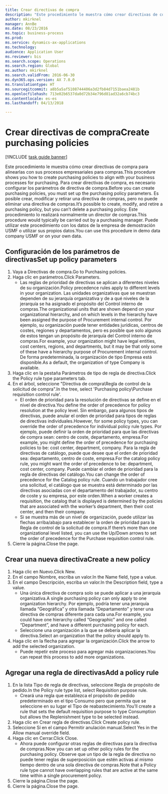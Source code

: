 ```yaml
--- 
title: Crear directivas de compra
description: "Este procedimiento le muestra cómo crear directivas de compra para alinearlas con sus procesos empresariales para compras."
author: mkirknel
manager: AnnBe
ms.date: 08/23/2016
ms.topic: business-process
ms.prod: 
ms.service: dynamics-ax-applications
ms.technology: 
audience: Application User
ms.reviewer: bis
ms.search.scope: Operations
ms.search.region: Global
ms.author: mkirknel
ms.search.validFrom: 2016-06-30
ms.dyn365.ops.version: AX 7.0.0
ms.translationtype: HT
ms.sourcegitcommit: a8b5a5af5108744406a3d2fb84d7151baea2481b
ms.openlocfilehash: 713e02b6537da0d72b34e796d81ad32a6cb74bc3
ms.contentlocale: es-es
ms.lasthandoff: 04/13/2018

---
```

# <a name="create-purchasing-policies"></a><span data-ttu-id="8bcc6-103">Crear directivas de compra</span><span class="sxs-lookup"><span data-stu-id="8bcc6-103">Create purchasing policies</span></span>

[!INCLUDE [task guide banner](../../includes/task-guide-banner.md)]

<span data-ttu-id="8bcc6-104">Este procedimiento le muestra cómo crear directivas de compra para alinearlas con sus procesos empresariales para compras.</span><span class="sxs-lookup"><span data-stu-id="8bcc6-104">This procedure shows you how to create purchasing policies to align with your business processes for purchasing.</span></span> <span data-ttu-id="8bcc6-105">Para crear directivas de compra, es necesario configurar los parámetros de directiva de compra.</span><span class="sxs-lookup"><span data-stu-id="8bcc6-105">Before you can create purchasing policies, you must set up the purchasing policy parameters.</span></span> <span data-ttu-id="8bcc6-106">Es posible crear, modificar y retirar una directiva de compras, pero no puede eliminar una directiva de compras.</span><span class="sxs-lookup"><span data-stu-id="8bcc6-106">It’s possible to create, modify, and retire a purchasing policy, but you can’t delete a purchasing policy.</span></span> <span data-ttu-id="8bcc6-107">Este procedimiento lo realizará normalmente un director de compras.</span><span class="sxs-lookup"><span data-stu-id="8bcc6-107">This procedure would typically be carried out by a purchasing manager.</span></span> <span data-ttu-id="8bcc6-108">Puede utilizar este procedimiento con los datos de la empresa de demostración USMF o utilizar sus propios datos.</span><span class="sxs-lookup"><span data-stu-id="8bcc6-108">You can use this procedure in demo data company USMF or on your own data.</span></span>


## <a name="set-up-policy-parameters"></a><span data-ttu-id="8bcc6-109">Configuración de los parámetros de directivas</span><span class="sxs-lookup"><span data-stu-id="8bcc6-109">Set up policy parameters</span></span>
1. <span data-ttu-id="8bcc6-110">Vaya a Directivas de compra.</span><span class="sxs-lookup"><span data-stu-id="8bcc6-110">Go to Purchasing policies.</span></span>
2. <span data-ttu-id="8bcc6-111">Haga clic en parámetros.</span><span class="sxs-lookup"><span data-stu-id="8bcc6-111">Click Parameters.</span></span>
    * <span data-ttu-id="8bcc6-112">Las reglas de prioridad de directivas se aplican a diferentes niveles de su organización.</span><span class="sxs-lookup"><span data-stu-id="8bcc6-112">Policy precedence rules apply to different levels in your organization.</span></span> <span data-ttu-id="8bcc6-113">Las unidades organizativas que se muestran dependen de su jerarquía organizativa y de a qué niveles de la jerarquía se ha asignado el propósito del Control interno de compras.</span><span class="sxs-lookup"><span data-stu-id="8bcc6-113">The organizational units that are shown depend on your organizational hierarchy, and on which levels in the hierarchy have been assigned the purpose of Procurement internal control.</span></span> <span data-ttu-id="8bcc6-114">Por ejemplo, su organización puede tener entidades jurídicas, centros de costes, regiones y departamentos, pero es posible que solo algunos de estos tengan un propósito de jerarquía del Control interno de compras.</span><span class="sxs-lookup"><span data-stu-id="8bcc6-114">For example, your organization might have legal entities, cost centers, regions, and departments, but it may be that only some of these have a hierarchy purpose of Procurement internal control.</span></span> <span data-ttu-id="8bcc6-115">De forma predeterminada, la organización de tipo Empresa está disponible.</span><span class="sxs-lookup"><span data-stu-id="8bcc6-115">As a default, the organization of type Company is available.</span></span>  
3. <span data-ttu-id="8bcc6-116">Haga clic en la pestaña Parámetros de tipo de regla de directiva.</span><span class="sxs-lookup"><span data-stu-id="8bcc6-116">Click the Policy rule type parameters tab.</span></span>
4. <span data-ttu-id="8bcc6-117">En el árbol, seleccione "Directiva de compra\Regla de control de la solicitud de compra".</span><span class="sxs-lookup"><span data-stu-id="8bcc6-117">In the tree, select 'Purchasing policy\Purchase requisition control rule'.</span></span>
    * <span data-ttu-id="8bcc6-118">El orden de prioridad para la resolución de directivas se define en el nivel de directiva.</span><span class="sxs-lookup"><span data-stu-id="8bcc6-118">You define the order of precedence for policy resolution at the policy level.</span></span> <span data-ttu-id="8bcc6-119">Sin embargo, para algunos tipos de directivas, puede anular el orden de prioridad para tipos de reglas de directivas individuales.</span><span class="sxs-lookup"><span data-stu-id="8bcc6-119">However, for some policy types, you can override the order of precedence for individual policy rule types.</span></span> <span data-ttu-id="8bcc6-120">Por ejemplo, puede definir la orden de prioridad para que las directivas de compra sean: centro de coste, departamento, empresa.</span><span class="sxs-lookup"><span data-stu-id="8bcc6-120">For example, you might define the order of precedence for purchasing policies to be: cost center, department, company.</span></span> <span data-ttu-id="8bcc6-121">Para la regla de directivas de catálogo, puede que desee que el orden de prioridad sea: departamento, centro de coste, empresa.</span><span class="sxs-lookup"><span data-stu-id="8bcc6-121">For the catalog policy rule, you might want the order of precedence to be: department, cost center, company.</span></span> <span data-ttu-id="8bcc6-122">Puede cambiar el orden de prioridad para la regla de directivas del catálogo.</span><span class="sxs-lookup"><span data-stu-id="8bcc6-122">You can change the order of precedence for the Catalog policy rule.</span></span> <span data-ttu-id="8bcc6-123">Cuando un trabajador cree una solicitud, el catálogo que se muestra está determinado por las directivas asociadas con el departamento del trabajador, su centro de coste y su empresa, por este orden.</span><span class="sxs-lookup"><span data-stu-id="8bcc6-123">When a worker creates a requisition, the catalog that is displayed is determined by the policies that are associated with the worker’s department, then their cost center, and then their company.</span></span>  
    * <span data-ttu-id="8bcc6-124">Si se muestra más de un nivel de organización, puede utilizar las flechas arriba/abajo para establecer la orden de prioridad para la Regla de control de la solicitud de compra.</span><span class="sxs-lookup"><span data-stu-id="8bcc6-124">If there’s more than one organizational level listed, you can use the Up/Down arrows to set the order of precedence for the Purchase requisition control rule.</span></span>  
5. <span data-ttu-id="8bcc6-125">Cierre la página.</span><span class="sxs-lookup"><span data-stu-id="8bcc6-125">Close the page.</span></span>

## <a name="create-a-new-policy"></a><span data-ttu-id="8bcc6-126">Crear una nueva directiva</span><span class="sxs-lookup"><span data-stu-id="8bcc6-126">Create a new policy</span></span>
1. <span data-ttu-id="8bcc6-127">Haga clic en Nuevo.</span><span class="sxs-lookup"><span data-stu-id="8bcc6-127">Click New.</span></span>
2. <span data-ttu-id="8bcc6-128">En el campo Nombre, escriba un valor.</span><span class="sxs-lookup"><span data-stu-id="8bcc6-128">In the Name field, type a value.</span></span>
3. <span data-ttu-id="8bcc6-129">En el campo Descripción, escriba un valor.</span><span class="sxs-lookup"><span data-stu-id="8bcc6-129">In the Description field, type a value.</span></span>
    * <span data-ttu-id="8bcc6-130">Una única directiva de compra solo se puede aplicar a una jerarquía organizativa.</span><span class="sxs-lookup"><span data-stu-id="8bcc6-130">A single purchasing policy can only apply to one organization hierarchy.</span></span> <span data-ttu-id="8bcc6-131">Por ejemplo, podría tener una jerarquía llamada “Geográfica” y otra llamada “Departamento” y tener una directiva de compras diferente para cada una.</span><span class="sxs-lookup"><span data-stu-id="8bcc6-131">For example, you could have one hierarchy called “Geographic” and one called “Department”, and have a different purchasing policy for each.</span></span>  
    * <span data-ttu-id="8bcc6-132">Seleccione una organización a la que se debería aplicar la directiva.</span><span class="sxs-lookup"><span data-stu-id="8bcc6-132">Select an organization that the policy should apply to.</span></span>  
4. <span data-ttu-id="8bcc6-133">Haga clic en la flecha para agregar la organización.</span><span class="sxs-lookup"><span data-stu-id="8bcc6-133">Click the arrow to add the selected organization.</span></span>
    * <span data-ttu-id="8bcc6-134">Puede repetir este proceso para agregar más organizaciones.</span><span class="sxs-lookup"><span data-stu-id="8bcc6-134">You can repeat this process to add more organizations.</span></span>  

## <a name="add-a-policy-rule"></a><span data-ttu-id="8bcc6-135">Agregar una regla de directivas</span><span class="sxs-lookup"><span data-stu-id="8bcc6-135">Add a policy rule</span></span>
1. <span data-ttu-id="8bcc6-136">En la lista Tipo de regla de directivas, seleccione Regla de propósito de pedido.</span><span class="sxs-lookup"><span data-stu-id="8bcc6-136">In the Policy rule type list, select Requisition purpose rule.</span></span>
    * <span data-ttu-id="8bcc6-137">Creará una regla que establezca el propósito de pedido predeterminado en el tipo Consumo pero que permita que se seleccione en su lugar el Tipo de reabastecimiento.</span><span class="sxs-lookup"><span data-stu-id="8bcc6-137">You’ll create a rule that sets the default requisition purpose to type Consumption but allows the Replenishment type to be selected instead.</span></span>  
2. <span data-ttu-id="8bcc6-138">Haga clic en Crear regla de directivas.</span><span class="sxs-lookup"><span data-stu-id="8bcc6-138">Click Create policy rule.</span></span>
3. <span data-ttu-id="8bcc6-139">Seleccione Sí en el campo Permitir anulación manual.</span><span class="sxs-lookup"><span data-stu-id="8bcc6-139">Select Yes in the Allow manual override field.</span></span>
4. <span data-ttu-id="8bcc6-140">Haga clic en Cerrar.</span><span class="sxs-lookup"><span data-stu-id="8bcc6-140">Click Close.</span></span>
    * <span data-ttu-id="8bcc6-141">Ahora puede configurar otras reglas de directivas para la directiva de compras.</span><span class="sxs-lookup"><span data-stu-id="8bcc6-141">Now you can set up other policy rules for the purchasing policy.</span></span>   <span data-ttu-id="8bcc6-142">Observe que un tipo de la regla de directiva no puede tener reglas de superposición que estén activas al mismo tiempo dentro de una sola directiva de compras.</span><span class="sxs-lookup"><span data-stu-id="8bcc6-142">Note that a Policy rule type cannot have overlapping rules that are active at the same time within a single procurement policy.</span></span>  
5. <span data-ttu-id="8bcc6-143">Cierre la página.</span><span class="sxs-lookup"><span data-stu-id="8bcc6-143">Close the page.</span></span>
6. <span data-ttu-id="8bcc6-144">Cierre la página.</span><span class="sxs-lookup"><span data-stu-id="8bcc6-144">Close the page.</span></span>


